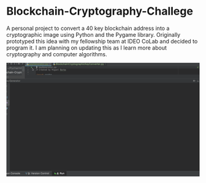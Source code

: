 # Blockchain-Cryptography-Challege
A personal project to convert a 40 key blockchain address into a cryptographic image using Python and the Pygame library.
Originally prototyped this idea with my fellowship team at IDEO CoLab and decided to program it. I am planning on updating this as I learn more about cryptography and computer algorithms.

<img src="https://github.com/mbh-codes/Blockchain-Cryptography-Challege/blob/master/BlockchainConverter1.gif">
